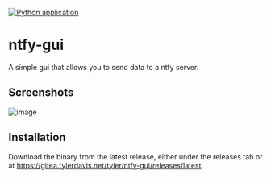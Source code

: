 [![Python application](https://github.com/tdavis6/ntfy-gui/actions/workflows/python-app.yml/badge.svg)](https://github.com/tdavis6/ntfy-gui/actions/workflows/python-app.yml)
# ntfy-gui

A simple gui that allows you to send data to a ntfy server. 

## Screenshots
![image](https://github.com/tdavis6/ntfy-gui/assets/53464194/c04b6a7e-845c-40d7-a3c9-c46b7f86b442)


## Installation
Download the binary from the latest release, either under the releases tab or at https://gitea.tylerdavis.net/tyler/ntfy-gui/releases/latest.
